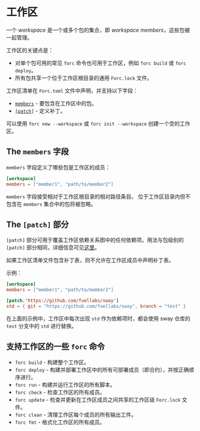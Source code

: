 # 工作区

一个 _workspace_ 是一个或多个包的集合，即 _workspace members_，这些包被一起管理。

工作区的关键点是：

- 对单个包可用的常见 `forc` 命令也可用于工作区，例如 `forc build` 或 `forc deploy`。
- 所有包共享一个位于工作区根目录的通用 `Forc.lock` 文件。

工作区清单在 `Forc.toml` 文件中声明，并支持以下字段：

- [`members`](#the-members-field) - 要包含在工作区中的包。
- [`[patch]`](#the-patch-section) - 定义补丁。

可以使用 `forc new --workspace` 或 `forc init --workspace` 创建一个空的工作区。

## The `members` 字段

`members` 字段定义了哪些包是工作区的成员：

```toml
[workspace]
members = ["member1", "path/to/member2"]
```

`members` 字段接受相对于工作区根目录的相对路径条目。
位于工作区目录内但不包含在 `members` 集合中的包将被忽略。

## The `[patch]` 部分

`[patch]` 部分可用于覆盖工作区依赖关系图中的任何依赖项。用法与包级别的 `[patch]` 部分相同，详细信息可见[这里](./manifest_reference.md#the-patch-section)。

如果工作区清单文件包含补丁表，则不允许在工作区成员中声明补丁表。

示例：

```toml
[workspace]
members = ["member1", "path/to/member2"]

[patch.'https://github.com/fuellabs/sway']
std = { git = "https://github.com/fuellabs/sway", branch = "test" }
```

在上面的示例中，工作区中每次出现 `std` 作为依赖项时，都会使用 sway 仓库的 `test` 分支中的 `std` 进行替换。

## 支持工作区的一些 `forc` 命令

- `forc build` - 构建整个工作区。
- `forc deploy` - 构建并部署工作区中的所有可部署成员（即合约），并按正确顺序进行。
- `forc run` - 构建并运行工作区的所有脚本。
- `forc check` - 检查工作区的所有成员。
- `forc update` - 检查并更新在工作区成员之间共享的工作区级 `Forc.lock` 文件。
- `forc clean` - 清理工作区每个成员的所有输出工件。
- `forc fmt` - 格式化工作区的所有成员。
